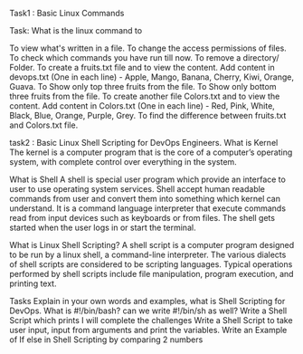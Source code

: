 Task1 : Basic Linux Commands

Task: What is the linux command to

To view what's written in a file.
To change the access permissions of files.
To check which commands you have run till now.
To remove a directory/ Folder.
To create a fruits.txt file and to view the content.
Add content in devops.txt (One in each line) - Apple, Mango, Banana, Cherry, Kiwi, Orange, Guava.
To Show only top three fruits from the file.
To Show only bottom three fruits from the file.
To create another file Colors.txt and to view the content.
Add content in Colors.txt (One in each line) - Red, Pink, White, Black, Blue, Orange, Purple, Grey.
To find the difference between fruits.txt and Colors.txt file.

task2 :
Basic Linux Shell Scripting for DevOps Engineers.
What is Kernel
The kernel is a computer program that is the core of a computer’s operating system, with complete control over everything in the system.

What is Shell
A shell is special user program which provide an interface to user to use operating system services. Shell accept human readable commands from user and convert them into something which kernel can understand. It is a command language interpreter that execute commands read from input devices such as keyboards or from files. The shell gets started when the user logs in or start the terminal.

What is Linux Shell Scripting?
A shell script is a computer program designed to be run by a linux shell, a command-line interpreter. The various dialects of shell scripts are considered to be scripting languages. Typical operations performed by shell scripts include file manipulation, program execution, and printing text.

Tasks
Explain in your own words and examples, what is Shell Scripting for DevOps.
What is #!/bin/bash? can we write #!/bin/sh as well?
Write a Shell Script which prints I will complete the challenges
Write a Shell Script to take user input, input from arguments and print the variables.
Write an Example of If else in Shell Scripting by comparing 2 numbers
